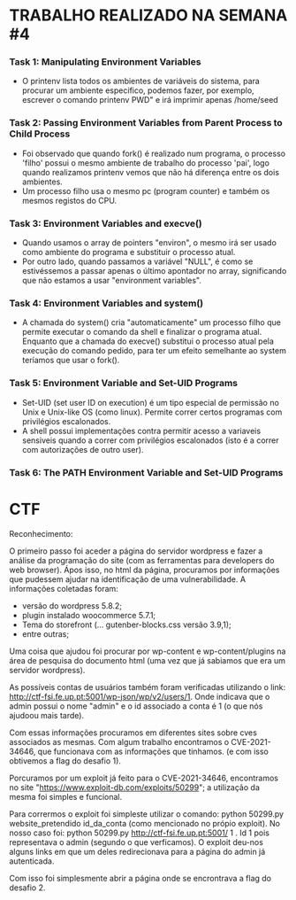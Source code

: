 # TRABALHO REALIZADO NA SEMANA #4

### Task 1: Manipulating Environment Variables

- O printenv lista todos os ambientes de variáveis do sistema, para procurar um ambiente especifico, podemos fazer, por exemplo, escrever o comando printenv PWD"  e irá imprimir apenas /home/seed

### Task 2: Passing Environment Variables from Parent Process to Child Process

- Foi observado que quando fork() é realizado num programa, o processo 'filho' possui o mesmo ambiente de trabalho do processo 'pai', logo quando realizamos printenv vemos que não há diferença entre os dois ambientes.
- Um processo filho usa o mesmo pc (program counter) e também os mesmos registos do CPU.

### Task 3: Environment Variables and execve()

- Quando usamos o array de pointers "environ", o mesmo irá ser usado como ambiente do programa e substituir o processo atual.
- Por outro lado, quando passamos a variável "NULL", é como se estivéssemos a passar apenas o último apontador no array, significando que não estamos a usar "environment variables".

### Task 4: Environment Variables and system()

- A chamada do system() cria "automaticamente" um processo filho que permite executar o comando da shell e finalizar o programa atual. Enquanto que a chamada do execve() substitui  o processo atual pela execução do comando pedido, para ter um efeito semelhante ao system teríamos que usar o fork(). 

### Task 5: Environment Variable and Set-UID Programs

- Set-UID (set user ID on execution) é um tipo especial de permissão no Unix e Unix-like OS (como linux). Permite correr certos programas com privilégios escalonados.
- A shell possui implementações contra permitir acesso a variaveis sensiveis quando a correr com privilégios escalonados (isto é a correr com autorizações de outro user).

### Task 6: The PATH Environment Variable and Set-UID Programs



# CTF

Reconhecimento:

O primeiro passo foi aceder a página do servidor wordpress e fazer a análise da programação do site (com as ferramentas para developers do web browser). Ápos isso, no html da página, procuramos por informações que pudessem ajudar na identificação de uma vulnerabilidade.
A informações coletadas foram: 

- versão do wordpress 5.8.2;
- plugin instalado woocommerce 5.7.1;
- Tema do storefront (... gutenber-blocks.css versão 3.9,1);
- entre outras;

Uma coisa que ajudou foi procurar por wp-content e wp-content/plugins na área de pesquisa do documento html (uma vez que já sabiamos que era um servidor wordpress).

As possíveis contas de usuários também foram verificadas utilizando o link: http://ctf-fsi.fe.up.pt:5001/wp-json/wp/v2/users/1.
Onde indicava que o admin possui o nome "admin" e o id associado a conta é 1 (o que nós ajudoou mais tarde).

Com essas informações procuramos em diferentes sites sobre cves associados as mesmas. Com algum trabalho encontramos o CVE-2021-34646, que funcionava com as informações que tinhamos. (e com isso obtivemos a flag do desafio 1).

Porcuramos por um exploit já feito para o CVE-2021-34646, encontramos no site "https://www.exploit-db.com/exploits/50299"; a utilização da mesma foi simples e funcional.

Para corrermos o exploit foi simpleste utilizar o comando: python 50299.py website_pretendido id_da_conta (como mencionado no própio exploit). No nosso caso foi: python 50299.py http://ctf-fsi.fe.up.pt:5001/ 1 .
    Id 1 pois representava o admin (segundo o que verficamos). O exploit deu-nos alguns links em que um deles redirecionava para a página do admin já autenticada.

Com isso foi simplesmente abrir a página onde se encrontrava a flag do desafio 2.
